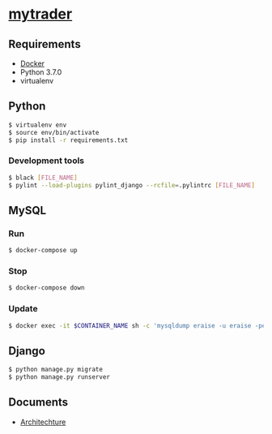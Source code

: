 # [mytrader](https://mytrader-279617.appspot.com/bitbank/)

## Requirements
* [Docker](https://www.docker.com/)
* Python 3.7.0
* virtualenv

## Python
```sh
$ virtualenv env
$ source env/bin/activate
$ pip install -r requirements.txt
```

### Development tools
```sh
$ black [FILE_NAME]
$ pylint --load-plugins pylint_django --rcfile=.pylintrc [FILE_NAME]
```

## MySQL
### Run
```sh
$ docker-compose up
```

### Stop
```sh
$ docker-compose down
```

### Update
```sh
$ docker exec -it $CONTAINER_NAME sh -c 'mysqldump eraise -u eraise -peraise 2> /dev/null' > sql/init.sql
```

## Django
```sh
$ python manage.py migrate
$ python manage.py runserver
```

## Documents
* [Architechture](https://docs.google.com/presentation/d/1YMLNzz-PrKDV_IeKXlmBPZj72ZlB2rwqpRv3hZfhZWI/edit?usp=sharing)
